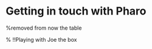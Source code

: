 <!inputFile|path=Chapters/Introduction/Introduction.md!>

# Getting in touch with Pharo

<!inputFile|path=Chapters/GettingStarted/GettingStarted.md!>
%removed from now the table

<!inputFile|path=Chapters/GettingStarted/ChallengingYourself.md!>

% !!Playing with Joe the box

<!inputFile|path=Chapters/Counter/Counter.md!>

<!inputFile|path=Chapters/Tests/Tests.md!>

<!inputFile|path=Chapters/Katas/GramKatas.md!>